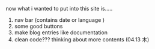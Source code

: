 now what i wanted to put into this site is.....
1. nav bar (contains date or language )
2. some good buttons
3. make blog entries like documentation
4. clean code??? 
thinking about more contents (04.13 木)